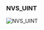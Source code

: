### NVS_UINT

![NVS_UINT](https://user-images.githubusercontent.com/116869307/214141994-be56ad5d-9b48-4a9f-a18d-ec407b0b9885.png)
